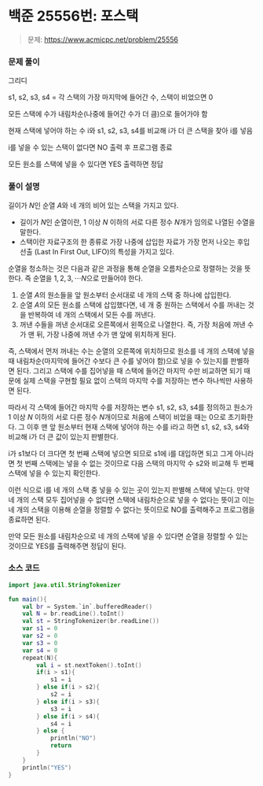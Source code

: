 # 백준 25556번: 포스택

> 문제: https://www.acmicpc.net/problem/25556

### 문제 풀이

그리디

s1, s2, s3, s4 = 각 스택의 가장 마지막에 들어간 수, 스택이 비었으면 0

모든 스택에 수가 내림차순(나중에 들어간 수가 더 큼)으로 들어가야 함

현재 스택에 넣어야 하는 수 i와 s1, s2, s3, s4를 비교해 i가 더 큰 스택을 찾아 i를 넣음

i를 넣을 수 있는 스택이 없다면 NO 출력 후 프로그램 종료

모든 원소를 스택에 넣을 수 있다면 YES 출력하면 정답

### 풀이 설명

길이가 $N$인 순열 $A$와 네 개의 비어 있는 스택을 가지고 있다.

- 길이가 $N$인 순열이란, $1$ 이상 $N$ 이하의 서로 다른 정수 $N$개가 임의로 나열된 수열을 말한다.
- 스택이란 자료구조의 한 종류로 가장 나중에 삽입한 자료가 가장 먼저 나오는 후입선출 (Last In First Out, LIFO)의 특성을 가지고 있다.

순열을 청소하는 것은 다음과 같은 과정을 통해 순열을 오름차순으로 정렬하는 것을 뜻한다. 즉 순열을 $1, 2, 3, \cdots N$으로 만들어야 한다.

1. 순열 $A$의 원소들을 앞 원소부터 순서대로 네 개의 스택 중 하나에 삽입한다.
2. 순열 $A$의 모든 원소를 스택에 삽입했다면, 네 개 중 원하는 스택에서 수를 꺼내는 것을 반복하여 네 개의 스택에서 모든 수를 꺼낸다.
3. 꺼낸 수들을 꺼낸 순서대로 오른쪽에서 왼쪽으로 나열한다. 즉, 가장 처음에 꺼낸 수가 맨 뒤, 가장 나중에 꺼낸 수가 맨 앞에 위치하게 된다.

즉, 스택에서 먼저 꺼내는 수는 순열의 오른쪽에 위치하므로 원소를 네 개의 스택에 넣을 때 내림차순(마지막에 들어간 수보다 큰 수를 넣어야 함)으로 넣을 수 있는지를 판별하면 된다. 그리고 스택에 수를 집어넣을 때 스택에 들어간 마지막 수만 비교하면 되기 때문에 실제 스택을 구현할 필요 없이 스택의 마지막 수를 저장하는 변수 하나씩만 사용하면 된다.

따라서 각 스택에 들어간 마지막 수를 저장하는 변수 s1, s2, s3, s4를 정의하고 원소가 $1$ 이상 $N$ 이하의 서로 다른 정수 $N$개이므로 처음에 스택이 비었을 때는 0으로 초기화한다. 그 이후 맨 앞 원소부터 현재 스택에 넣어야 하는 수를 i라고 하면 s1, s2, s3, s4와 비교해 i가 더 큰 값이 있는지 판별한다.

i가 s1보다 더 크다면 첫 번째 스택에 넣으면 되므로 s1에 i를 대입하면 되고 그게 아니라면 첫 번째 스택에는 넣을 수 없는 것이므로 다음 스택의 마지막 수 s2와 비교해 두 번째 스택에 넣을 수 있는지 확인한다.

이런 식으로 i를 네 개의 스택 중 넣을 수 있는 곳이 있는지 판별해 스택에 넣는다. 만약 네 개의 스택 모두 집어넣을 수 없다면 스택에 내림차순으로 넣을 수 없다는 뜻이고 이는 네 개의 스택을 이용해 순열을 정렬할 수 없다는 뜻이므로 NO를 출력해주고 프로그램을 종료하면 된다.

만약 모든 원소를 내림차순으로 네 개의 스택에 넣을 수 있다면 순열을 정렬할 수 있는 것이므로 YES를 출력해주면 정답이 된다.

### 소스 코드
```kotlin
import java.util.StringTokenizer

fun main(){
    val br = System.`in`.bufferedReader()
    val N = br.readLine().toInt()
    val st = StringTokenizer(br.readLine())
    var s1 = 0
    var s2 = 0
    var s3 = 0
    var s4 = 0
    repeat(N){
        val i = st.nextToken().toInt()
        if(i > s1){
            s1 = i
        } else if(i > s2){
            s2 = i
        } else if(i > s3){
            s3 = i
        } else if(i > s4){
            s4 = i
        } else {
            println("NO")
            return
        }
    }
    println("YES")
}
```
